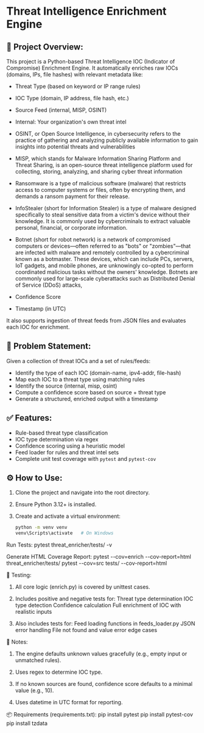 Threat Intelligence Enrichment Engine
===========================================

📌 Project Overview:
---------------------
This project is a Python-based Threat Intelligence IOC (Indicator of Compromise) Enrichment Engine. It automatically enriches raw IOCs (domains, IPs, file hashes) with relevant metadata like:

- Threat Type (based on keyword or IP range rules)

- IOC Type (domain, IP address, file hash, etc.)

- Source Feed (internal, MISP, OSINT)

- Internal: Your organization's own threat intel

- OSINT, or Open Source Intelligence, in cybersecurity refers to the practice of gathering and analyzing publicly available information to gain insights into potential threats and vulnerabilities

- MISP, which stands for Malware Information Sharing Platform and Threat Sharing, is an open-source threat intelligence platform used for collecting, storing, analyzing, and sharing cyber threat information

- Ransomware is a type of malicious software (malware) that restricts access to computer systems or files, often by encrypting them, and demands a ransom payment for their release.

- InfoStealer (short for Information Stealer) is a type of malware designed specifically to steal sensitive data from a victim's device without their knowledge. It is commonly used by cybercriminals to extract valuable personal, financial, or corporate information.

- Botnet (short for robot network) is a network of compromised computers or devices—often referred to as "bots" or "zombies"—that are infected with malware and remotely controlled by a cybercriminal known as a botmaster. These devices, which can include PCs, servers, IoT gadgets, and mobile phones, are unknowingly co-opted to perform coordinated malicious tasks without the owners' knowledge. Botnets are commonly used for large-scale cyberattacks such as Distributed Denial of Service (DDoS) attacks, 

- Confidence Score

- Timestamp (in UTC)

It also supports ingestion of threat feeds from JSON files and evaluates each IOC for enrichment.

🧠 Problem Statement:
----------------------
Given a collection of threat IOCs and a set of rules/feeds:
- Identify the type of each IOC (domain-name, ipv4-addr, file-hash)
- Map each IOC to a threat type using matching rules
- Identify the source (internal, misp, osint)
- Compute a confidence score based on source + threat type
- Generate a structured, enriched output with a timestamp

✅ Features:
------------
- Rule-based threat type classification
- IOC type determination via regex
- Confidence scoring using a heuristic model
- Feed loader for rules and threat intel sets
- Complete unit test coverage with `pytest` and `pytest-cov`

⚙️ How to Use:
--------------
1. Clone the project and navigate into the root directory.

2. Ensure Python 3.12+ is installed.

3. Create and activate a virtual environment:
   ```bash
   python -m venv venv
   venv\Scripts\activate   # On Windows


Run Tests:
pytest threat_enricher/tests/ -v

Generate HTML Coverage Report:
pytest --cov=enrich --cov-report=html threat_enricher/tests/
pytest --cov=src tests/ --cov-report=html

🧪 Testing:

  1)  All core logic (enrich.py) is covered by unittest cases.

  2)  Includes positive and negative tests for:
        Threat type determination
        IOC type detection
        Confidence calculation
        Full enrichment of IOC with realistic inputs

  3)  Also includes tests for:
        Feed loading functions in feeds_loader.py
        JSON error handling
        File not found and value error edge cases

📝 Notes:

1) The engine defaults unknown values gracefully (e.g., empty input or unmatched rules).

2) Uses regex to determine IOC type.

3) If no known sources are found, confidence score defaults to a minimal value (e.g., 10).

4) Uses datetime in UTC format for reporting.

📦 Requirements (requirements.txt):
    pip install pytest
    pip install pytest-cov
    pip install tzdata
    
